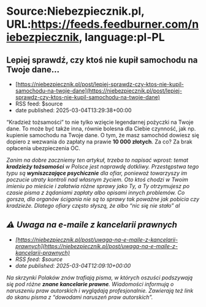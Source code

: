 # Source:Niebezpiecznik.pl, URL:https://feeds.feedburner.com/niebezpiecznik, language:pl-PL

## Lepiej sprawdź, czy ktoś nie kupił samochodu na Twoje dane&#8230;
 - [https://niebezpiecznik.pl/post/lepiej-sprawdz-czy-ktos-nie-kupil-samochodu-na-twoje-dane](https://niebezpiecznik.pl/post/lepiej-sprawdz-czy-ktos-nie-kupil-samochodu-na-twoje-dane)
 - RSS feed: $source
 - date published: 2025-03-04T13:29:38+00:00

<p>&#8220;Kradzież tożsamości&#8221; to nie tylko wzięcie legendarnej pożyczki na Twoje dane. To może być także inna, równie bolesna dla Ciebie czynność, jak np. kupienie samochodu na Twoje dane. O tym, że masz samochód dowiesz się dopiero z wezwania do zapłaty na prawie <strong>10 000 złotych</strong>. Za co? Za brak opłacenia ubezpieczenia OC. <span id="more-26266"></span></p>
<p><em>Zanim na dobre zaczniemy ten artykuł, trzeba to napisać wprost: temat <strong>kradzieży tożsamości</strong> w Polsce jest naprawdę dotkliwy. Przestępstwa tego typu są <strong>wyniszczające psychicznie</strong> dla ofiar, ponieważ towarzyszy im poczucie utraty kontroli nad własnym życiem. Oto ktoś chodzi w Twoim imieniu po mieście i załatwia różne sprawy jako Ty, a Ty otrzymujesz po czasie pisma z żądaniami zapłaty albo opisami innych problemów. Co gorsza, dla organów ścigania nie są to sprawy tak poważne jak pobicia czy kradzieże. Dlatego ofiary często słyszą, że albo &#8220;nic się nie stało&#8221; al

## ⚠️ Uwaga na e-maile z kancelarii prawnych
 - [https://niebezpiecznik.pl/post/uwaga-na-e-maile-z-kancelarii-prawnych](https://niebezpiecznik.pl/post/uwaga-na-e-maile-z-kancelarii-prawnych)
 - RSS feed: $source
 - date published: 2025-03-04T12:09:10+00:00

<p>Na skrzynki Polaków znów trafiają pisma, w których oszuści podszywają się pod różne <strong>znane kancelarie prawne</strong>. Wiadomości informują o naruszeniu praw autorskich i wyglądają profesjonalnie. Zawierają też link do skanu pisma z &#8220;dowodami naruszeń praw autorskich&#8221;.  <span id="more-26301"></span></p>
<p><a href="https://niebezpiecznik.pl/wp-content/uploads/2025/03/cyber-alert-naruszenie-scaled.jpg"><img loading="lazy" decoding="async" src="https://niebezpiecznik.pl/wp-content/uploads/2025/03/cyber-alert-naruszenie-600x337.jpg" alt="" width="600" height="337" class="aligncenter size-large wp-image-26302" srcset="https://niebezpiecznik.pl/wp-content/uploads/2025/03/cyber-alert-naruszenie-600x337.jpg 600w, https://niebezpiecznik.pl/wp-content/uploads/2025/03/cyber-alert-naruszenie-350x197.jpg 350w, https://niebezpiecznik.pl/wp-content/uploads/2025/03/cyber-alert-naruszenie-768x431.jpg 768w, https://niebezpiecznik.pl/wp-content/uploads/2025/03/cyber-alert-narusze

